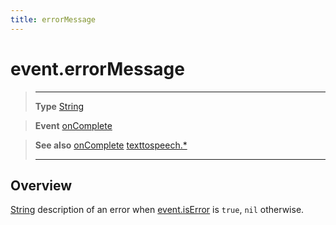 ```yaml
---
title: errorMessage
---
```

# event.errorMessage

> --------------------- ------------------------------------------------------------------------------------------
> __Type__              [String](https://docs.coronalabs.com/api/type/String.html)

> __Event__             [onComplete](/plugin/texttospeech/event/onComplete/)

> __See also__          [onComplete](/plugin/texttospeech/event/onComplete/)
>						[texttospeech.*](/plugin/texttospeech/)
> --------------------- ------------------------------------------------------------------------------------------

## Overview

[String](https://docs.coronalabs.com/api/type/String.html) description of an error when [event.isError](/plugin/texttospeech/event/onComplete/isError) is `true`, `nil` otherwise.